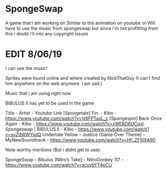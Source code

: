 # SpongeSwap
A game that i am working on
Similar to the animation on youtube \n
Will have to use the music from spongeswap but since i'm not profitting from this i doubt i'll into any copyright issues


# EDIT 8/06/19
I can use the music!

Sprites were found online and where created by NickThatGuy (I can't find him anywhere on the web anymore. I am sad.)


Music that i am using right now

BIBULUS II has yet to be used in the game

Title             								- 		Artist 			- Youtube Link
[Spongetale] Fin. 								-	 	Kibo 			- https://www.youtube.com/watch?v=lz6FPTaxL_c
[Spongespin] Back Once Again					- 		Kibo			- https://www.youtube.com/watch?v=xWEBD6UCqxI
Spongeswap | BIBULUS II 						- 		Kibo			- https://www.youtube.com/watch?v=ovZtb6WYsdQ
Undertale Yellow - Justice (Game Over Theme)	- 		MyNewSoundtrack	- https://www.youtube.com/watch?v=HF_ZF5IXA90


Note worthy mentions (But i didnt get to use):

SpongeSwap - Bibulus [Nitro’s Take] 	-  NitroDonkey 117	- https://www.youtube.com/watch?v=acxvbYT4pCU